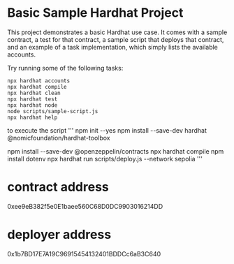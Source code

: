 # Basic Sample Hardhat Project

This project demonstrates a basic Hardhat use case. It comes with a sample contract, a test for that contract, a sample script that deploys that contract, and an example of a task implementation, which simply lists the available accounts.

Try running some of the following tasks:

```shell
npx hardhat accounts
npx hardhat compile
npx hardhat clean
npx hardhat test
npx hardhat node
node scripts/sample-script.js
npx hardhat help
```

to execute the script
'''
npm init --yes
npm install --save-dev hardhat @nomicfoundation/hardhat-toolbox

npm install --save-dev @openzeppelin/contracts
npx hardhat compile
npm install dotenv
npx hardhat run scripts/deploy.js --network sepolia
'''
# contract address

0xee9eB382f5e0E1baee560C68D0DC9903016214DD

# deployer address
0x1b7BD17E7A19C96915454132401BDDCc6aB3C640
